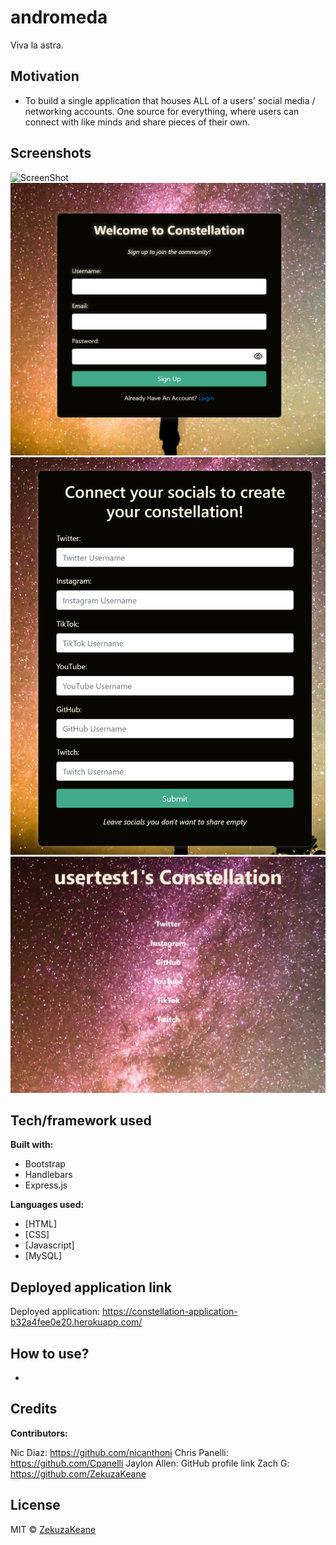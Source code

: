 # andromeda
Viva la astra.

## Motivation
- To build a single application that houses ALL of a users' social media / networking accounts. One source for everything, where users can connect with like minds and share pieces of their own.
 
## Screenshots

![ScreenShot](./public/images/projIMG1.png)
![ScreenShot](./public/images/projIMG2.png)
![ScreenShot](./public/images/projIMG3.png)
![ScreenShot](./public/images/projIMG4.png)

## Tech/framework used

<b>Built with:</b>
- Bootstrap
- Handlebars
- Express.js


<b>Languages used:</b>
 - [HTML]
 - [CSS]
 - [Javascript]
 - [MySQL]

## Deployed application link

Deployed application: https://constellation-application-b32a4fee0e20.herokuapp.com/


## How to use?
- 

## Credits

<b>Contributors:</b>

Nic Diaz: https://github.com/nicanthoni
Chris Panelli: https://github.com/Cpanelli
Jaylon Allen: GitHub profile link
Zach G: https://github.com/ZekuzaKeane


## License

MIT © [ZekuzaKeane]()

